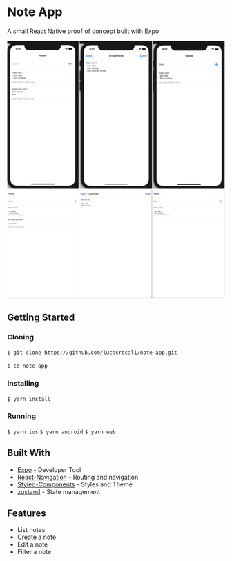 # Note App

A small React Native proof of concept built with Expo

<img src="docs/ios.png"/>
<img src="docs/web.png"/>

## Getting Started

### Cloning

`$ git clone https://github.com/lucasrocali/note-app.git`

`$ cd note-app`

### Installing

`$ yarn install`

### Running 

`$ yarn ios`
`$ yarn android`
`$ yarn web`

## Built With

- [Expo](https://github.com/expo/expo) - Developer Tool
- [React-Navigation](https://github.com/react-navigation/react-navigation) - Routing and navigation 
- [Styled-Components](https://github.com/styled-components/styled-components) - Styles and Theme
- [zustand](https://github.com/pmndrs/zustand) - State management

## Features

- List notes
- Create a note
- Edit a note
- Filter a note